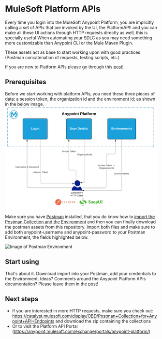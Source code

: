 # MuleSoft Platform APIs

Every time you login into the MuleSoft Anypoint Platform, you are implicitly calling a set of APIs that are invoked by the UI, the PlatformAPI! and you can make all these UI actions through HTTP requests directly as well, this is specially useful When automating your SDLC as you may need something more customizable than Anypoint CLI or the Mule Maven Plugin.

These assets act as base to start working upon with good practices (Postman concatenation of requests, testing scripts, etc.) 

If you are new to Platform APIs please go through this [post!](https://blogs.mulesoft.com/dev/howto/get-started-with-platform-apis-and-postman-automation/)

## Prerequisites
Before we start working with platform APIs, you need these three pieces of data: a session token, the organization id and the environment id; as shown in the below image.
![Image of Process](https://raw.githubusercontent.com/angelalberici/mulesoft-platform-apis/master/img/PlatfromAPIBasics.png)

<p>Make sure you have <a href="https://www.postman.com/)" target="_blank" rel="noreferrer noopener" aria-label=" (opens in a new tab)">Postman</a> installed, that you do know how to <a href="https://learning.postman.com/docs/postman/collection-runs/working-with-data-files/#importing-sample-collection-files" target="_blank" rel="noreferrer noopener" aria-label=" (opens in a new tab)">import the Postman Collection and the Environment</a> and then you can finally download the postman assets from this repository. Import both files and make sure to add both anypoint-username and anypoint-password to your Postman Environment, the fields highlighted below.</p>

![Image of Postman Environment](https://lh3.googleusercontent.com/poaVvuZP-1GCEsjRsnf3tBJ99wIStmKEKzoXcVHDmUAxX3OtmgdKXIXYUm2NllTNjwat1Mwsk4UY7Tqovk8MisFTUKyuzQhlVKAUvn8aR4_Sjt3Qk2nC7dvpabw50kxfvOC6rlnX)

## Start using

That's about it. Download import into your Postman, add your credentials to the Environment. Ideas? Comments around the Anypoint Platform APIs documentation? Please leave them in the [post!](https://blogs.mulesoft.com/dev/howto/get-started-with-platform-apis-and-postman-automation/)

## Next steps 
-  If you are interested in more HTTP requests, make sure you check out: https://catalyst.mulesoft.com/display/OBD/Postman+Collection+for+Anypoint+API+Endpoints and download the zip containing the collections
-  Or to visit the Platform API Portal (https://anypoint.mulesoft.com/exchange/portals/anypoint-platform/) 
